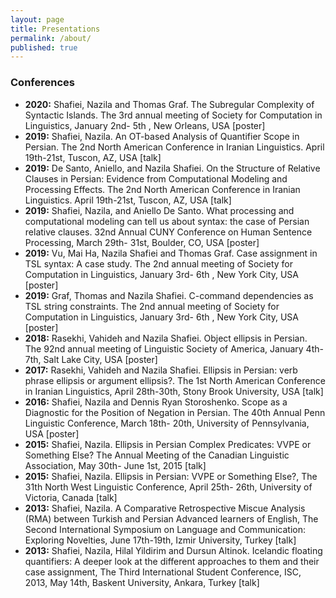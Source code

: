 ```yaml
---
layout: page
title: Presentations
permalink: /about/
published: true
--- 
```

### Conferences
- **2020:**	Shafiei, Nazila and Thomas Graf. The Subregular Complexity of Syntactic Islands. The 3rd annual meeting of Society for Computation in Linguistics, January 2nd- 5th , New Orleans, USA [poster]
- **2019:**	Shafiei, Nazila. An OT-based Analysis of Quantifier Scope in Persian. The 2nd North American Conference in Iranian Linguistics. April 19th-21st, Tuscon, AZ, USA [talk]
- **2019:** 	De Santo, Aniello, and Nazila Shafiei. On the Structure of Relative Clauses in Persian: Evidence from Computational Modeling and Processing Effects. The 2nd North American Conference in Iranian Linguistics. April 19th-21st, Tuscon, AZ, USA [talk]
- **2019:** 	Shafiei, Nazila, and Aniello De Santo. What processing and computational modeling can tell us about syntax: the case of Persian relative clauses.  32nd Annual CUNY Conference on Human Sentence Processing, March 29th- 31st, Boulder, CO, USA [poster]
- **2019:** 	Vu, Mai Ha, Nazila Shafiei and Thomas Graf. Case assignment in TSL syntax: A case study. The 2nd annual meeting of Society for Computation in Linguistics, January 3rd- 6th , New York City, USA [poster]
- **2019:**	Graf, Thomas and Nazila Shafiei. C-command dependencies as TSL string constraints. The 2nd annual meeting of Society for Computation in Linguistics, January 3rd- 6th , New York City, USA [poster]
- **2018:**	Rasekhi, Vahideh and Nazila Shafiei. Object ellipsis in Persian. The 92nd annual meeting of Linguistic Society of America, January 4th-7th, Salt Lake City, USA [poster]
- **2017:**	Rasekhi, Vahideh and Nazila Shafiei. Ellipsis in Persian: verb phrase ellipsis or argument ellipsis?. The 1st North American Conference in Iranian Linguistics, April 28th-30th, Stony Brook University, USA [talk]
- **2016:**	Shafiei, Nazila and Dennis Ryan Storoshenko. Scope as a Diagnostic for the Position of Negation in Persian. The 40th Annual Penn Linguistic Conference, March 18th- 20th, University of Pennsylvania, USA [poster]
- **2015:**	Shafiei, Nazila. Ellipsis in Persian Complex Predicates: VVPE or Something Else? The Annual Meeting of the Canadian Linguistic Association, May 30th- June 1st, 2015 [talk]
- **2015:**	Shafiei, Nazila. Ellipsis in Persian: VVPE or Something Else?, The 31th North West Linguistic Conference, April  25th- 26th, University of Victoria, Canada [talk]
- **2013:**	Shafiei, Nazila. A Comparative Retrospective Miscue Analysis (RMA) between Turkish and Persian Advanced learners of English, The Second International Symposium on Language and Communication: Exploring Novelties, June 17th-19th, Izmir University, Turkey [talk]		    
- **2013:**	Shafiei, Nazila, Hilal Yildirim and Dursun Altinok. Icelandic floating quantifiers: A deeper look at the different approaches to them and their case assignment, The Third International Student Conference, ISC, 2013, May 14th, Baskent University, Ankara, Turkey [talk]

